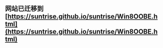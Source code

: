## 网站已迁移到[https://suntrise.github.io/suntrise/Win8OOBE.html](https://suntrise.github.io/suntrise/Win8OOBE.html)
